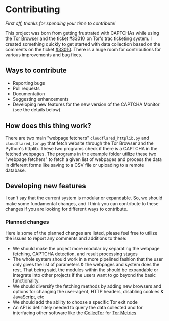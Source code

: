 # Contributing

_First off, thanks for spending your time to contribute!_

This project was born from getting frustrated with CAPTCHAs while using the [Tor Browser](https://www.torproject.org/) and the ticket [#33010](https://trac.torproject.org/projects/tor/ticket/33010) on Tor's trac ticketing system. I created something quickly to get started with data collection based on the comments on the ticket [#33010](https://trac.torproject.org/projects/tor/ticket/33010). There is a huge room for contributions for various improvements and bug fixes.

## Ways to contribute
- Reporting bugs
- Pull requests
- Documentation
- Suggesting enhancements
- Developing new features for the new version of the CAPTCHA Monitor (see the details below)

## How does this thing work?
There are two main "webpage fetchers" `cloudflared_httplib.py` and `cloudflared_tor.py` that fetch website through the Tor Browser and the Python's httplib. These two programs check if there is a CAPTCHA in the fetched webpages. The programs in the example folder utilize these two "webpage fetchers" to fetch a given list of webpages and process the data in different forms like saving to a CSV file or uploading to a remote database.

## Developing new features
I can't say that the current system is modular or expandable. So, we should make some fundamental changes, and I think you can contribute to these changes if you are looking for different ways to contribute.

### Planned changes
Here is some of the planned changes are listed, please feel free to utilize the issues to report any comments and additions to these:
- We should make the project more modular by separating the webpage fetching, CAPTCHA detection, and result processing stages
- The whole system should work in a more pipelined fashion that the user only gives the list of parameters & the webpages and system does the rest. That being said, the modules within the should be expandable or integrate into other projects if the users want to go beyond the basic functionality.
- We should diversify the fetching methods by adding new browsers and options for changing the user-agent, HTTP headers, disabling cookies & JavaScript, etc
- We should add the ability to choose a specific Tor exit node
- An API is definitely needed to query the data collected and for interfacing other software like the [CollecTor](https://metrics.torproject.org/collector.html) for [Tor Metrics](https://metrics.torproject.org/)
